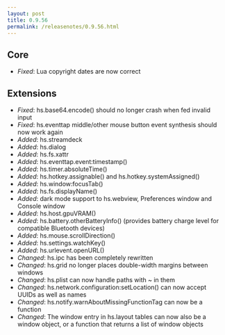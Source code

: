 ```yaml
---
layout: post
title: 0.9.56
permalink: /releasenotes/0.9.56.html
---
```


## Core
 * *Fixed*: Lua copyright dates are now correct

## Extensions

 * *Fixed*: hs.base64.encode() should no longer crash when fed invalid input
 * *Fixed*: hs.eventtap middle/other mouse button event synthesis should now work again
 * *Added*: hs.streamdeck
 * *Added*: hs.dialog
 * *Added*: hs.fs.xattr
 * *Added*: hs.eventtap.event:timestamp()
 * *Added*: hs.timer.absoluteTime()
 * *Added*: hs.hotkey.assignable() and hs.hotkey.systemAssigned()
 * *Added*: hs.window:focusTab()
 * *Added*: hs.fs.displayName()
 * *Added*: dark mode support to hs.webview, Preferences window and Console window
 * *Added*: hs.host.gpuVRAM()
 * *Added*: hs.battery.otherBatteryInfo() (provides battery charge level for compatible Bluetooth devices)
 * *Added*: hs.mouse.scrollDirection()
 * *Added*: hs.settings.watchKey()
 * *Added*: hs.urlevent.openURL()
 * *Changed*: hs.ipc has been completely rewritten
 * *Changed*: hs.grid no longer places double-width margins between windows
 * *Changed*: hs.plist can now handle paths with ~ in them
 * *Changed*: hs.network.configuration:setLocation() can now accept UUIDs as well as names
 * *Changed*: hs.notify.warnAboutMissingFunctionTag can now be a function
 * *Changed*: The window entry in hs.layout tables can now also be a window object, or a function that returns a list of window objects
